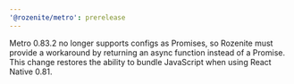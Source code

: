 ```yaml
---
'@rozenite/metro': prerelease
---
```


Metro 0.83.2 no longer supports configs as Promises, so Rozenite must provide a workaround by returning an async function instead of a Promise. This change restores the ability to bundle JavaScript when using React Native 0.81.
